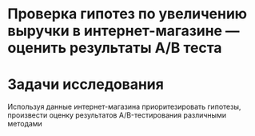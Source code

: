 # Проверка гипотез по увеличению выручки в интернет-магазине — оценить результаты A/B теста
# Задачи исследования
Используя данные интернет-магазина приоритезировать гипотезы, произвести оценку результатов A/B-тестирования различными методами
